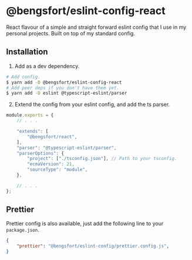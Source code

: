 # @bengsfort/eslint-config-react

React flavour of a simple and straight forward eslint config that I use in my personal projects. Built on top of my standard config.

## Installation

1. Add as a dev dependency.
```sh
# Add config.
$ yarn add -D @bengsfort/eslint-config-react
# Add peer deps if you don't have them yet.
$ yarn add -D eslint @typescript-eslint/parser
```

2. Extend the config from your eslint config, and add the ts parser.
```js
module.exports = {
    // . . .

    "extends": [
        "@bengsfort/react",
    ],
    "parser": "@typescript-eslint/parser",
    "parserOptions": {
        "project": ["./tsconfig.json"], // Path to your tsconfig.
        "ecmaVersion": 21,
        "sourceType": "module",
    },

    // . . .
};
```

## Prettier

Prettier config is also available, just add the following line to your `package.json`.

```json
{
    "prettier": "@bengsfort/eslint-config/prettier.config.js",
}
```
